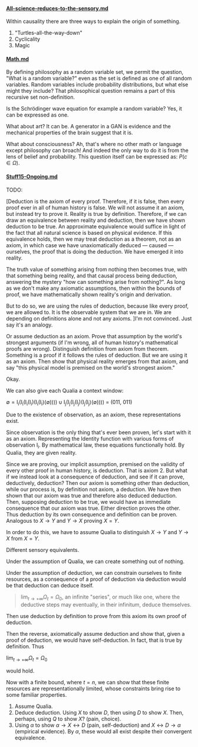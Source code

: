 #### [All-science-reduces-to-the-sensory.md](All-science-reduces-to-the-sensory.md)

Within causality there are three ways to explain the origin of something.

1. "Turtles-all-the-way-down"
2. Cyclicality
3. Magic

#### [Math.md](Math.md)

By defining philosophy as a random variable set, we permit the question, "What is a random variable?" even as the set is defined as one of all random variables. Random variables include probability distributions, but what else might they include? That philosophical question remains a part of this recursive set non-definition.

Is the Schrödinger wave equation for example a random variable? Yes, it can be expressed as one.

What about art? It can be. A generator in a GAN is evidence and the mechanical properties of the brain suggest that it is.

What about consciousness? Ah, that's where no other math or language except philosophy can broach! And indeed the only way to do it is from the lens of belief and probability. This question itself can be expressed as: $P(c \in \Omega)$.

#### [Stuff15-Ongoing.md](Stuff15-Ongoing.md)

TODO:

[Deduction is the axiom of every proof. Therefore, if it is false, then every proof ever in all of human history is false. We will not assume it an axiom, but instead try to prove it. Reality is true by definition. Therefore, if we can draw an equivalence between reality and deduction, then we have shown deduction to be true. An approximate equivalence would suffice in light of the fact that all natural science is based on physical evidence. If this equivalence holds, then we may treat deduction as a theorem, not as an axiom, in which case we have unaxiomatically deduced — caused — ourselves, the proof that is doing the deduction. We have emerged it into reality.

The truth value of something arising from nothing then becomes true, with that something being reality, and that causal process being deduction, answering the mystery "how can something arise from nothing?". As long as we don't make any axiomatic assumptions, then within the bounds of proof, we have mathematically shown reality's origin and derivation.

But to do so, we are using the rules of deduction, because like every proof, we are allowed to. It is the observable system that we are in. We are depending on definitions alone and not any axioms. ]I'm not convinced. Just say it's an analogy.

Or assume deduction as an axiom. Prove that assumption by the world's strongest arguments (if I'm wrong, all of human history's mathematical proofs are wrong). Distinguish definition from axiom from theorem. Something is a proof if it follows the rules of deduction. But we are using it as an axiom. Then show that physical reality emerges from that axiom, and say "this physical model is premised on the world's strongest axiom."

Okay.

We can also give each Qualia a context window:

$\emptyset = \mathrm{I_i}(\mathrm{I_i}(\mathrm{I_i}(\mathrm{I_i})(\mathrm{I_i}(\mathrm{I_i})(\emptyset)))) \cup \mathrm{I_j}(\mathrm{I_j}(\mathrm{I_j}(\mathrm{I_j})(\mathrm{I_j}(\mathrm{I_j})(\emptyset))))$ = (011, 011)

Due to the existence of observation, as an axiom, these representations exist.

Since observation is the only thing that's ever been proven, let's start with it as an axiom. Representing the Identity function with various forms of observation $\mathrm{I_i}$. By mathematical law, these equations functionally hold. By Qualia, they are given reality.

Since we are proving, our implicit assumption, premised on the validity of every other proof in human history, is deduction. That is axiom 2. But what if we instead look at a consequence of deduction, and see if it can prove, deductively, deduction? Then our axiom is something other than deduction, while our process is, by definition not axiom, a deduction. We have then shown that our axiom was true and therefore also deduced deduction. Then, supposing deduction to be true, we would have as immediate consequence that our axiom was true. Either direction proves the other. Thus deduction by its own consequence and definition can be proven. Analogous to $X \rightarrow Y$ and $Y \rightarrow X$ proving $X = Y$. 

In order to do this, we have to assume Qualia to distinguish $X \rightarrow Y$ and $Y \rightarrow X$ from $X = Y$.

Different sensory equivalents.

Under the assumption of Qualia, we can create something out of nothing.

Under the assumption of deduction, we can constrain ourselves to finite resources, as a consequence of a proof of deduction via deduction would be that deduction can deduce itself.

> $\lim_{t \to +\infty} \Omega_t = \Omega_0$, an infinite "series", or much like one, where the deductive steps may eventually, in their infinitum, deduce themselves.

Then use deduction by definition to prove from this axiom its own proof of deduction.

Then the reverse, axiomatically assume deduction and show that, given a proof of deduction, we would have self-deduction. In fact, that is true by definition. Thus 

$\lim_{t \to +\infty} \Omega_t = \Omega_0$

would hold.

Now with a finite bound, where $t = n$, we can show that these finite resources are representationally limited, whose constraints bring rise to some familiar properties.

1. Assume Qualia.
2. Deduce deduction. Using $X$ to show $D$, then using $D$ to show $X$. Then, perhaps, using $Q$ to show $X$? (pain, choice).
3. Using $\alpha$ to show $\alpha \rightarrow X \leftrightarrow D$ (pain, self-deduction) and $X \leftrightarrow D \rightarrow \alpha$ (empirical evidence). By $\alpha$, these would all exist despite their convergent equivalence.
